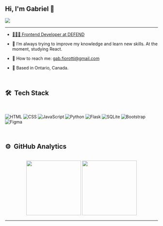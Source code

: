 ## Hi, I'm Gabriel 👋

<!--- <a target="_blank" href="https://gabrielfiorotti.github.io/PersonalWebsite/">
<img src="https://img.shields.io/badge/website-000000?style=for-the-badge&logo=About.me&logoColor=white"</a>
-->
<a target="_blank" href="https://www.linkedin.com/in/gabriel-fiorotti-2033b526a/">
<img src="https://img.shields.io/badge/LinkedIn-0077B5?style=for-the-badge&logo=linkedin&logoColor=white"</a>
<hr>

- 🧑🏻‍💻  Frontend Developer at [DEFEND](https://helpusdefend.com/)

- 📝  I’m always trying to improve my knowledge and learn new skills. At the moment, studying React.

- 🚀  How to reach me: gab.fiorotti@gmail.com
  
- 📍 Based in Ontario, Canada.

  
<br>

## 🛠 &nbsp;Tech Stack
<br>

![HTML](https://img.shields.io/badge/HTML5-E34F26?style=for-the-badge&logo=html5&logoColor=white)
![CSS](https://img.shields.io/badge/CSS3-1572B6?style=for-the-badge&logo=css3&logoColor=white)
![JavaScript](https://img.shields.io/badge/JavaScript-F7DF1E?style=for-the-badge&logo=javascript&logoColor=black)
![Python](https://img.shields.io/badge/Python-3776AB?style=for-the-badge&logo=python&logoColor=white)
![Flask](https://img.shields.io/badge/Flask-000000?style=for-the-badge&logo=flask&logoColor=white)
![SQLite](https://img.shields.io/badge/SQLite-07405E?style=for-the-badge&logo=sqlite&logoColor=white)
![Bootstrap](https://img.shields.io/badge/Bootstrap-563D7C?style=for-the-badge&logo=bootstrap&logoColor=white)
![Figma](https://img.shields.io/badge/Figma-F24E1E?style=for-the-badge&logo=figma&logoColor=white)

<br>

## ⚙️ &nbsp;GitHub Analytics
<br>

<div align="center">
  <img height="180em" src="https://github-readme-stats.vercel.app/api?username=gabrielfiorotti&show_icons=true&theme=dark">

  <img height="180em" src="https://github-readme-stats.vercel.app/api/top-langs/?username=gabrielfiorotti&layout=compact&langs_count=7&theme=dark"/>
</div>

<hr>
